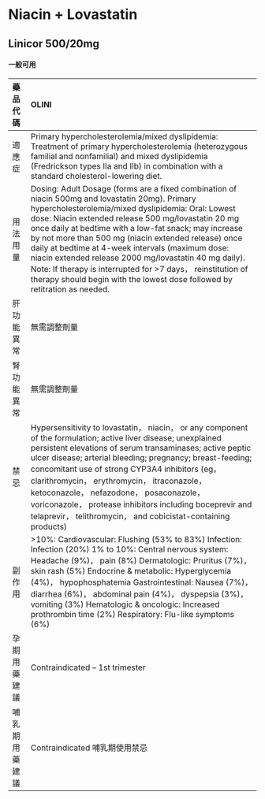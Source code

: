 # Niacin + Lovastatin

## Linicor 500/20mg

#### 一般可用

| 藥品代碼       | OLINI                                                                                                                                                                                                                                                                                                                                                                                                                                                                                                                                                                                  |
|:---------------|:---------------------------------------------------------------------------------------------------------------------------------------------------------------------------------------------------------------------------------------------------------------------------------------------------------------------------------------------------------------------------------------------------------------------------------------------------------------------------------------------------------------------------------------------------------------------------------------|
| 適應症         | Primary hypercholesterolemia/mixed dyslipidemia: Treatment of primary hypercholesterolemia (heterozygous familial and nonfamilial) and mixed dyslipidemia (Fredrickson types IIa and IIb) in combination with a standard cholesterol-lowering diet.                                                                                                                                                                                                                                                                                                                                    |
| 用法用量       | Dosing: Adult Dosage (forms are a fixed combination of niacin 500mg and lovastatin 20mg). Primary hypercholesterolemia/mixed dyslipidemia: Oral: Lowest dose: Niacin extended release 500 mg/lovastatin 20 mg once daily at bedtime with a low-fat snack; may increase by not more than 500 mg (niacin extended release) once daily at bedtime at 4-week intervals (maximum dose: niacin extended release 2000 mg/lovastatin 40 mg daily). Note: If therapy is interrupted for >7 days， reinstitution of therapy should begin with the lowest dose followed by retitration as needed. |
| 肝功能異常     | 無需調整劑量                                                                                                                                                                                                                                                                                                                                                                                                                                                                                                                                                                           |
| 腎功能異常     | 無需調整劑量                                                                                                                                                                                                                                                                                                                                                                                                                                                                                                                                                                           |
| 禁忌           | Hypersensitivity to lovastatin， niacin， or any component of the formulation; active liver disease; unexplained persistent elevations of serum transaminases; active peptic ulcer disease; arterial bleeding; pregnancy; breast-feeding; concomitant use of strong CYP3A4 inhibitors (eg， clarithromycin， erythromycin， itraconazole， ketoconazole， nefazodone， posaconazole， voriconazole， protease inhibitors including boceprevir and telaprevir， telithromycin， and cobicistat-containing products)                                                                     |
| 副作用         | >10%: Cardiovascular: Flushing (53% to 83%) Infection: Infection (20%) 1% to 10%: Central nervous system: Headache (9%)， pain (8%) Dermatologic: Pruritus (7%)， skin rash (5%) Endocrine & metabolic: Hyperglycemia (4%)， hypophosphatemia Gastrointestinal: Nausea (7%)， diarrhea (6%)， abdominal pain (4%)， dyspepsia (3%)， vomiting (3%) Hematologic & oncologic: Increased prothrombin time (2%) Respiratory: Flu-like symptoms (6%)                                                                                                                                        |
| 孕期用藥建議   | Contraindicated – 1st trimester                                                                                                                                                                                                                                                                                                                                                                                                                                                                                                                                                        |
| 哺乳期用藥建議 | Contraindicated 哺乳期使用禁忌                                                                                                                                                                                                                                                                                                                                                                                                                                                                                                                                                         |

